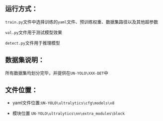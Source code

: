 ## 运行方式：

`train.py`文件中选择训练的`yaml`文件、预训练权重、数据集路径以及其他超参数

`val.py`文件用于测试模型效果

`detect.py`文件用于推理模型

## 数据集说明：

所有数据集均划分完毕，并提供在`UN-YOLO\XXX-DET`中

## 文件位置：

* yaml文件位置:`UN-YOLO\ultralytics\cfg\models\v8`

* 模块位置 `UN-YOLO\ultralytics\nn\extra_modules\block`


